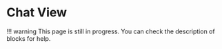 # Chat View

!!! warning
    This page is still in progress. You can check the description of blocks for help.
